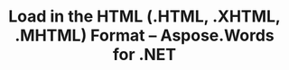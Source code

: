 ﻿---
title: Load in the HTML (.HTML, .XHTML, .MHTML) Format – Aspose.Words for .NET
articleTitle: Load in the HTML (.HTML, .XHTML, .MHTML) Format
linktitle: Load in the HTML (.HTML, .XHTML, .MHTML) Format
description: "Work with different features supported on HTML-based format import."
type: docs
weight: 30
url: /net/load-in-the-html-html-xhtml-mhtml-format/
---


